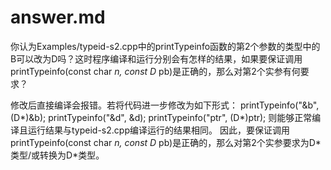 # answer.md

 你认为Examples/typeid-s2.cpp中的printTypeinfo函数的第2个参数的类型中的B可以改为D吗？这时程序编译和运行分别会有怎样的结果，如果要保证调用printTypeinfo(const char *n, const D* pb)是正确的，那么对第2个实参有何要求？

 修改后直接编译会报错。若将代码进一步修改为如下形式：
    printTypeinfo("&b", (D*)&b);
    printTypeinfo("&d", &d);
    printTypeinfo("ptr", (D*)ptr);
则能够正常编译且运行结果与typeid-s2.cpp编译运行的结果相同。
因此，要保证调用printTypeinfo(const char *n, const D* pb)是正确的，那么对第2个实参要求为D\*类型/或转换为D*类型。
